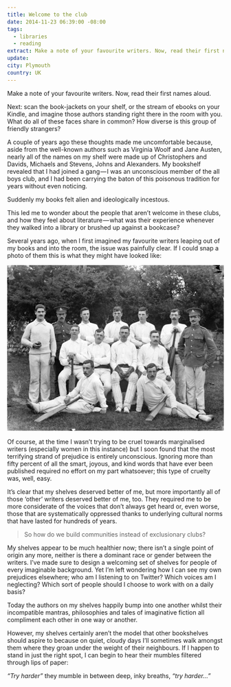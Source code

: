 ```yaml
---
title: Welcome to the club
date: 2014-11-23 06:39:00 -08:00
tags:
  - libraries
  - reading
extract: Make a note of your favourite writers. Now, read their first names aloud.
update:
city: Plymouth
country: UK
---
```


Make a note of your favourite writers. Now, read their first names aloud.

Next: scan the book-jackets on your shelf, or the stream of ebooks on your Kindle, and imagine those authors standing right there in the room with you. What do all of these faces share in common? How diverse is this group of friendly strangers?

A couple of years ago these thoughts made me uncomfortable because, aside from the well-known authors such as Virginia Woolf and Jane Austen, nearly all of the names on my shelf were made up of Christophers and Davids, Michaels and Stevens, Johns and Alexanders. My bookshelf revealed that I had joined a gang — I was an unconscious member of the all boys club, and I had been carrying the baton of this poisonous tradition for years without even noticing.

Suddenly my books felt alien and ideologically incestous.

This led me to wonder about the people that aren’t welcome in these clubs, and how they feel about literature — what was their experience whenever they walked into a library or brushed up against a bookcase?

Several years ago, when I first imagined my favourite writers leaping out of my books and into the room, the issue was painfully clear. If I could snap a photo of them this is what they might have looked like:

![Cricket](/uploads/image-2.jpg)

Of course, at the time I wasn’t trying to be cruel towards marginalised writers (especially women in this instance) but I soon found that the most terrifying strand of prejudice is entirely unconscious. Ignoring more than fifty percent of all the smart, joyous, and kind words that have ever been published required no effort on my part whatsoever; this type of cruelty was, well, easy.

It’s clear that my shelves deserved better of me, but more importantly all of those ‘other’ writers deserved better of me, too. They required me to be more considerate of the voices that don’t always get heard or, even worse, those that are systematically oppressed thanks to underlying cultural norms that have lasted for hundreds of years.

<blockquote class="blockquote--large--center blockquote--large">
<p>So how do we build communities instead of exclusionary clubs?</p>
</blockquote>

My shelves appear to be much healthier now; there isn’t a single point of origin any more, neither is there a dominant race or gender between the writers. I’ve made sure to design a welcoming set of shelves for people of every imaginable background. Yet I’m left wondering how I can see my own prejudices elsewhere; who am I listening to on Twitter? Which voices am I neglecting? Which sort of people should I choose to work with on a daily basis?

Today the authors on my shelves happily bump into one another whilst their incompatible mantras, philosophies and tales of imaginative fiction all compliment each other in one way or another.

However, my shelves certainly aren’t the model that other bookshelves should aspire to because on quiet, cloudy days I’ll sometimes walk amongst them where they groan under the weight of their neighbours. If I happen to stand in just the right spot, I can begin to hear their mumbles filtered through lips of paper:

_“Try harder”_ they mumble in between deep, inky breaths, _“try harder…”_
